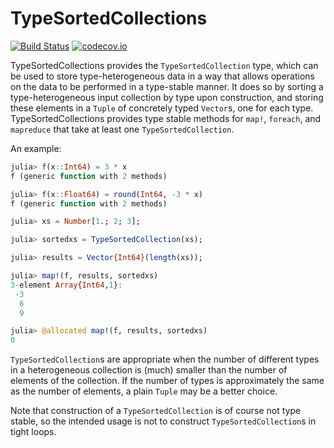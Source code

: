 # TypeSortedCollections

[![Build Status](https://travis-ci.org/tkoolen/TypeSortedCollections.jl.svg?branch=master)](https://travis-ci.org/tkoolen/TypeSortedCollections.jl)
[![codecov.io](http://codecov.io/github/tkoolen/TypeSortedCollections.jl/coverage.svg?branch=master)](http://codecov.io/github/tkoolen/TypeSortedCollections.jl?branch=master)

TypeSortedCollections provides the `TypeSortedCollection` type, which can be used to store type-heterogeneous data in a way that allows operations on the data to be performed in a type-stable manner. It does so by sorting a type-heterogeneous input collection by type upon construction, and storing these elements in a `Tuple` of concretely typed `Vector`s, one for each type. TypeSortedCollections provides type stable methods for `map!`, `foreach`, and `mapreduce` that take at least one `TypeSortedCollection`.

An example:
```julia
julia> f(x::Int64) = 3 * x
f (generic function with 2 methods)

julia> f(x::Float64) = round(Int64, -3 * x)
f (generic function with 2 methods)

julia> xs = Number[1.; 2; 3];

julia> sortedxs = TypeSortedCollection(xs);

julia> results = Vector{Int64}(length(xs));

julia> map!(f, results, sortedxs)
3-element Array{Int64,1}:
 -3
  6
  9

julia> @allocated map!(f, results, sortedxs)
0
```

`TypeSortedCollection`s are appropriate when the number of different types in a heterogeneous collection is (much) smaller than the number of elements of the collection. If the number of types is approximately the same as the number of elements, a plain `Tuple` may be a better choice.

Note that construction of a `TypeSortedCollection` is of course not type stable, so the intended usage is not to construct `TypeSortedCollection`s in tight loops.
